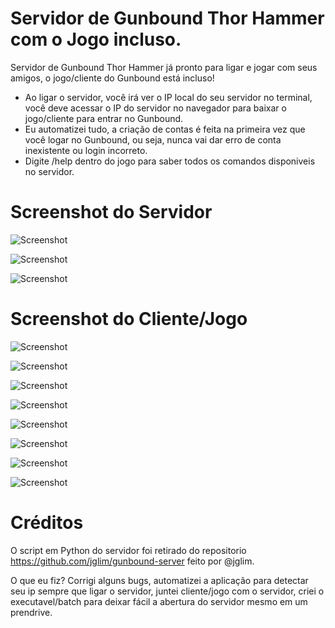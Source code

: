# Servidor de Gunbound Thor Hammer com o Jogo incluso. 
Servidor de Gunbound Thor Hammer já pronto para ligar e jogar com seus amigos, o jogo/cliente do Gunbound está incluso!

* Ao ligar o servidor, você irá ver o IP local do seu servidor no terminal, você deve acessar o IP do servidor no navegador para baixar o jogo/cliente para entrar no Gunbound.
* Eu automatizei tudo, a criação de contas é feita na primeira vez que você logar no Gunbound, ou seja, nunca vai dar erro de conta inexistente ou login incorreto.
* Digite /help dentro do jogo para saber todos os comandos disponiveis no servidor.

# Screenshot do Servidor
![Screenshot](https://i.imgur.com/6GnlzCY.png)

![Screenshot](https://i.imgur.com/9icVXXi.png)

![Screenshot](https://i.imgur.com/fQrzmzS.png)

# Screenshot do Cliente/Jogo
![Screenshot](https://i.imgur.com/U0LSqSZ.png)

![Screenshot](https://i.imgur.com/Zr2yWvp.png)

![Screenshot](https://i.imgur.com/Ql8XUUe.png)

![Screenshot](https://i.imgur.com/D3iWtGu.png)

![Screenshot](https://i.imgur.com/b15z0aU.png)

![Screenshot](https://i.imgur.com/QBtDTsf.png)

![Screenshot](https://i.imgur.com/dDkAbbX.png)

![Screenshot](https://i.imgur.com/6QCwkgd.png)

# Créditos
O script em Python do servidor foi retirado do repositorio https://github.com/jglim/gunbound-server feito por @jglim.

O que eu fiz? Corrigi alguns bugs, automatizei a aplicação para detectar seu ip sempre que ligar o servidor, juntei cliente/jogo com o servidor, criei o executavel/batch para deixar fácil a abertura do servidor mesmo em um prendrive.
